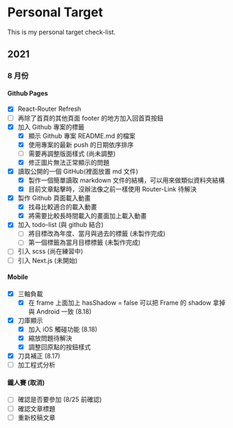 # Personal Target
This is my personal target check-list.

## 2021
### 8 月份
#### Github Pages
- [x] React-Router Refresh
- [ ] 再除了首頁的其他頁面 footer 的地方加入回首頁按鈕
- [x] 加入 Github 專案的標籤
  - [x] 顯示 Github 專案 README.md 的檔案
  - [x] 使用專案的最新 push 的日期依序排序
  - [ ] 需要再調整版面樣式 (尚未調整)
  - [x] 修正圖片無法正常顯示的問題
- [X] 讀取公開的一個 GitHub(裡面放置 md 文件)
  - [X] 製作一個簡單讀取 markdown 文件的結構，可以用來做類似資料夾結構
  - [x] 目前文章點擊時，沒辦法像之前一樣使用 Router-Link 待解決
- [x] 製作 Github 頁面載入動畫
  - [X] 找尋比較適合的載入動畫
  - [X] 將需要比較長時間載入的畫面加上載入動畫 
- [x] 加入 todo-list (與 github 結合)
  - [ ] 將目標改為年度、當月與過去的標籤 (未製作完成)
  - [ ] 第一個標籤為當月目標標籤 (未製作完成)
- [ ] 引入 scss (尚在練習中)
- [ ] 引入 Next.js (未開始)

#### Mobile
- [x] 三軸負載
  - [x] 在 frame 上面加上 hasShadow = false 可以把 Frame 的 shadow 拿掉與 Android 一致 (8.18)
- [x] 刀庫顯示
  - [x] 加入 iOS 觸碰功能 (8.18)
  - [x] 縮放問題待解決
  - [x] 調整回原點的按鈕樣式
- [x] 刀具補正 (8.17)
- [ ] 加工程式分析

#### 鐵人賽 (取消)
- [ ] 確認是否要參加 (8/25 前確認)
- [ ] 確認文章標題
- [ ] 重新校稿文章
